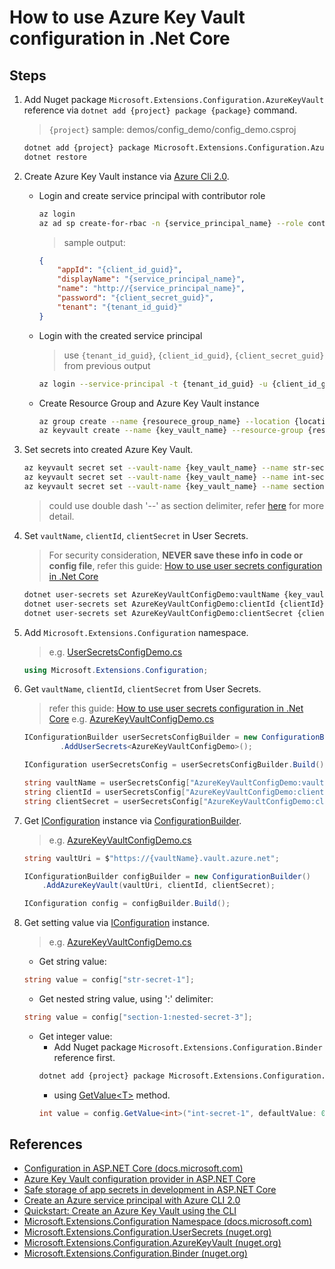 # How to use Azure Key Vault configuration in .Net Core

## Steps

1. Add Nuget package `Microsoft.Extensions.Configuration.AzureKeyVault` reference via `dotnet add {project} package {package}` command.

    > `{project}` sample: demos/config_demo/config_demo.csproj

    ```bash
    dotnet add {project} package Microsoft.Extensions.Configuration.AzureKeyVault
    dotnet restore
    ```

2. Create Azure Key Vault instance via [Azure Cli 2.0](https://docs.microsoft.com/en-us/cli/azure/install-azure-cli).

    * Login and create service principal with contributor role
        ```bash
        az login
        az ad sp create-for-rbac -n {service_principal_name} --role contributor
        ```

        > sample output:
        ```json
        {
            "appId": "{client_id_guid}",
            "displayName": "{service_principal_name}",
            "name": "http://{service_principal_name}",
            "password": "{client_secret_guid}",
            "tenant": "{tenant_id_guid}"
        }
        ```
    * Login with the created service principal

        > use `{tenant_id_guid}`, `{client_id_guid}`, `{client_secret_guid}` from previous output

        ```bash
        az login --service-principal -t {tenant_id_guid} -u {client_id_guid} -p {client_secret_guid}
        ```

    * Create Resource Group and Azure Key Vault instance

        ```bash
        az group create --name {resourece_group_name} --location {location}
        az keyvault create --name {key_vault_name} --resource-group {resourece_group_name}
        ```

3. Set secrets into created Azure Key Vault.

    ```bash
    az keyvault secret set --vault-name {key_vault_name} --name str-secret-1 --value secret_value_1
    az keyvault secret set --vault-name {key_vault_name} --name int-secret-1 --value 2
    az keyvault secret set --vault-name {key_vault_name} --name section-1--nested-secret-3 --value nested-value-3
    ```

    > could use double dash '--' as section delimiter, refer [here](https://docs.microsoft.com/en-us/aspnet/core/security/key-vault-configuration?view=aspnetcore-2.1&tabs=aspnetcore2x#creating-key-vault-secrets-and-loading-configuration-values-basic-sample) for more detail.

4. Set `vaultName`, `clientId`, `clientSecret` in User Secrets.
    > For security consideration, **NEVER save these info in code or config file**, refer this guide: [How to use user secrets configuration in .Net Core](how_to_use_user_secrets_config.md)

    ```bash
    dotnet user-secrets set AzureKeyVaultConfigDemo:vaultName {key_vault_name}
    dotnet user-secrets set AzureKeyVaultConfigDemo:clientId {clientId}
    dotnet user-secrets set AzureKeyVaultConfigDemo:clientSecret {clientSecret}
    ```

5. Add `Microsoft.Extensions.Configuration` namespace.

    > e.g. [UserSecretsConfigDemo.cs](../../demos/config_demo/UserSecretsConfigDemo.cs)
    ```csharp
    using Microsoft.Extensions.Configuration;
    ```

6. Get `vaultName`, `clientId`, `clientSecret` from User Secrets.

    > refer this guide: [How to use user secrets configuration in .Net Core](how_to_use_user_secrets_config.md)
    > e.g. [AzureKeyVaultConfigDemo.cs](../../demos/config_demo/AzureKeyVaultConfigDemo.cs)

    ```csharp
    IConfigurationBuilder userSecretsConfigBuilder = new ConfigurationBuilder()
            .AddUserSecrets<AzureKeyVaultConfigDemo>();

    IConfiguration userSecretsConfig = userSecretsConfigBuilder.Build();

    string vaultName = userSecretsConfig["AzureKeyVaultConfigDemo:vaultName"];
    string clientId = userSecretsConfig["AzureKeyVaultConfigDemo:clientId"];
    string clientSecret = userSecretsConfig["AzureKeyVaultConfigDemo:clientSecret"];
    ```

7. Get [IConfiguration](https://docs.microsoft.com/en-us/dotnet/api/microsoft.extensions.configuration.iconfiguration) instance via [ConfigurationBuilder](https://docs.microsoft.com/en-us/dotnet/api/microsoft.extensions.configuration.configurationbuilder).

    > e.g. [AzureKeyVaultConfigDemo.cs](../../demos/config_demo/AzureKeyVaultConfigDemo.cs)
    ```csharp
    string vaultUri = $"https://{vaultName}.vault.azure.net";

    IConfigurationBuilder configBuilder = new ConfigurationBuilder()
        .AddAzureKeyVault(vaultUri, clientId, clientSecret);

    IConfiguration config = configBuilder.Build();
    ```

8. Get setting value via [IConfiguration](https://docs.microsoft.com/en-us/dotnet/api/microsoft.extensions.configuration.iconfiguration) instance.

    > e.g. [AzureKeyVaultConfigDemo.cs](../../demos/config_demo/AzureKeyVaultConfigDemo.cs)
    * Get string value:
    ```csharp
    string value = config["str-secret-1"];
    ```

    * Get nested string value, using ':' delimiter:
    ```csharp
    string value = config["section-1:nested-secret-3"];
    ```

    * Get integer value:
        * Add Nuget package `Microsoft.Extensions.Configuration.Binder` reference first.
        ```bash
        dotnet add {project} package Microsoft.Extensions.Configuration.Binder
        ```
        * using [GetValue&lt;T&gt;](https://docs.microsoft.com/en-us/dotnet/api/microsoft.extensions.configuration.configurationbinder.getvalue) method.
        ```csharp
        int value = config.GetValue<int>("int-secret-1", defaultValue: 0);
        ```

## References

* [Configuration in ASP.NET Core (docs.microsoft.com)](https://docs.microsoft.com/en-us/aspnet/core/fundamentals/configuration/)
* [Azure Key Vault configuration provider in ASP.NET Core](https://docs.microsoft.com/en-us/aspnet/core/security/key-vault-configuration)
* [Safe storage of app secrets in development in ASP.NET Core](https://docs.microsoft.com/en-us/aspnet/core/security/app-secrets)
* [Create an Azure service principal with Azure CLI 2.0](https://docs.microsoft.com/en-us/cli/azure/create-an-azure-service-principal-azure-cli)
* [Quickstart: Create an Azure Key Vault using the CLI](https://docs.microsoft.com/en-us/azure/key-vault/quick-create-cli)
* [Microsoft.Extensions.Configuration Namespace (docs.microsoft.com)](https://docs.microsoft.com/en-us/dotnet/api/microsoft.extensions.configuration)
* [Microsoft.Extensions.Configuration.UserSecrets (nuget.org)](https://www.nuget.org/packages/Microsoft.Extensions.Configuration.UserSecrets)
* [Microsoft.Extensions.Configuration.AzureKeyVault (nuget.org)](https://www.nuget.org/packages/Microsoft.Extensions.Configuration.AzureKeyVault)
* [Microsoft.Extensions.Configuration.Binder (nuget.org)](https://www.nuget.org/packages/Microsoft.Extensions.Configuration.Binder)
